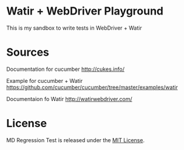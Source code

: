 Watir + WebDriver Playground
==========

This is my sandbox to write tests in WebDriver + Watir


Sources
====================
Documentation for cucumber http://cukes.info/

Example for cucumber + Watir https://github.com/cucumber/cucumber/tree/master/examples/watir

Documentaion fo Watir http://watirwebdriver.com/


License
====================
MD Regression Test is released under the [MIT License](http://opensource.org/licenses/MIT).
